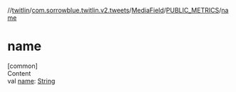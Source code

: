 //[twitlin](../../../index.md)/[com.sorrowblue.twitlin.v2.tweets](../../index.md)/[MediaField](../index.md)/[PUBLIC_METRICS](index.md)/[name](name.md)



# name  
[common]  
Content  
val [name](name.md): [String](https://kotlinlang.org/api/latest/jvm/stdlib/kotlin/-string/index.html)  



